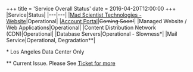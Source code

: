 +++
title = 'Service Overall Status'
date = 2016-04-20T12:00:00
+++
|Service|Status|
|---|---|
|[Mad Scientist Technologies - Website](https://madscitech.com)|Operational|
|[Account Portal](http://my.madscitech.com)|~~Coming Soon!~~|
|Managed Website / Web Applications|Operational|
|Content Distribution Network (CDN)|Operational|
|Database Servers|Operational - Slowness*|
|Mail Service|Operational, Degradation**|

\* Los Angeles Data Center Only

** Current Issue. Please See [Ticket for more](http://status.services.madscitech.net/post/142988891971/mail-deliverability-to-hotmail)